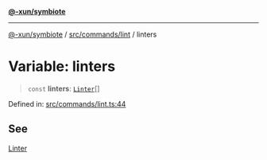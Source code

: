 [**@-xun/symbiote**](../../../../README.md)

***

[@-xun/symbiote](../../../../README.md) / [src/commands/lint](../README.md) / linters

# Variable: linters

> `const` **linters**: [`Linter`](../enumerations/Linter.md)[]

Defined in: [src/commands/lint.ts:44](https://github.com/Xunnamius/symbiote/blob/beb889fb40f0cd320367d5f94d02e29b1efb13ab/src/commands/lint.ts#L44)

## See

[Linter](../enumerations/Linter.md)
